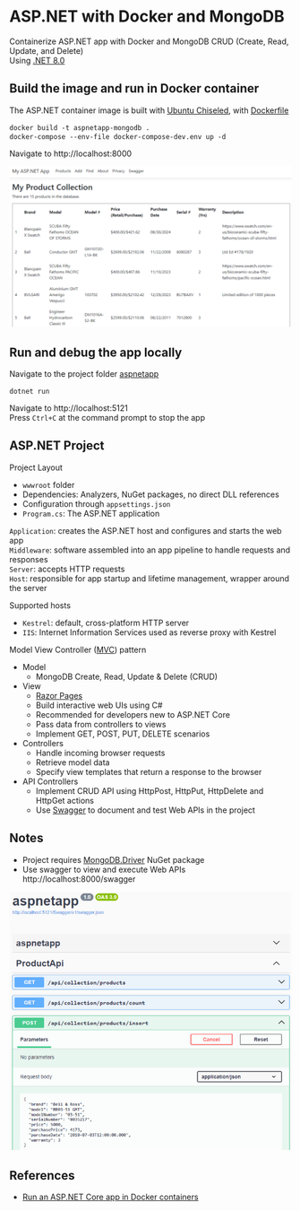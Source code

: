 # ASP.NET with Docker and MongoDB

Containerize ASP.NET app with Docker and MongoDB CRUD (Create, Read, Update, and Delete)<br/>
Using [.NET 8.0](https://dotnet.microsoft.com/en-us/download/dotnet/8.0)

## Build the image and run in Docker container

The ASP.NET container image is built with [Ubuntu Chiseled](https://devblogs.microsoft.com/dotnet/dotnet-6-is-now-in-ubuntu-2204/#net-in-chiseled-ubuntu-containers), with [Dockerfile](Dockerfile.chiseled-composite)

```console
docker build -t aspnetapp-mongodb .
docker-compose --env-file docker-compose-dev.env up -d
```

Navigate to http://localhost:8000

![image](Products.png)

## Run and debug the app locally

Navigate to the project folder [aspnetapp](aspnetapp)

```console
dotnet run
```
Navigate to http://localhost:5121<br/>
Press `Ctrl+C` at the command prompt to stop the app

## ASP.NET Project

Project Layout
- `wwwroot` folder
- Dependencies: Analyzers, NuGet packages, no direct DLL references
- Configuration through `appsettings.json`
- `Program.cs`: The ASP.NET application

`Application`: creates the ASP.NET host and configures and starts the web app<br/>
`Middleware`: software assembled into an app pipeline to handle requests and responses<br/>
`Server`: accepts HTTP requests<br/>
`Host`: responsible for app startup and lifetime management, wrapper around the server<br/>

Supported hosts
- `Kestrel`: default, cross-platform HTTP server
- `IIS`: Internet Information Services used as reverse proxy with Kestrel

Model View Controller ([MVC](https://learn.microsoft.com/en-us/aspnet/core/tutorials/first-mvc-app/start-mvc?view=aspnetcore-6.0)) pattern
- Model
  - MongoDB Create, Read, Update & Delete (CRUD)
- View
  - [Razor Pages](https://learn.microsoft.com/en-us/aspnet/core/tutorials/razor-pages/razor-pages-start?view=aspnetcore-6.0&tabs=visual-studio)
  - Build interactive web UIs using C#
  - Recommended for developers new to ASP.NET Core
  - Pass data from controllers to views
  -  Implement GET, POST, PUT, DELETE scenarios
- Controllers
  - Handle incoming browser requests
  - Retrieve model data
  - Specify view templates that return a response to the browser
- API Controllers
  - Implement CRUD API using HttpPost, HttpPut, HttpDelete and HttpGet actions
  - Use [Swagger](https://learn.microsoft.com/en-us/aspnet/core/tutorials/web-api-help-pages-using-swagger?view=aspnetcore-6.0) to document and test Web APIs in the project

## Notes

- Project requires [MongoDB.Driver](https://www.nuget.org/packages/MongoDB.Driver) NuGet package
- Use swagger to view and execute Web APIs http://localhost:8000/swagger

![image](Swagger.png)

## References

- [Run an ASP.NET Core app in Docker containers](https://learn.microsoft.com/en-us/aspnet/core/host-and-deploy/docker/building-net-docker-images?view=aspnetcore-8.0)
